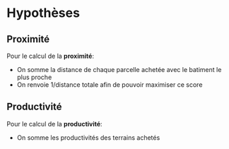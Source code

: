 # Hypothèses
## Proximité
Pour le calcul de la **proximité**:
 - On somme la distance de chaque parcelle achetée avec le batiment le plus proche
 - On renvoie 1/distance totale afin de pouvoir maximiser ce score

## Productivité
Pour le calcul de la **productivité**:
  - On somme les productivités des terrains achetés


